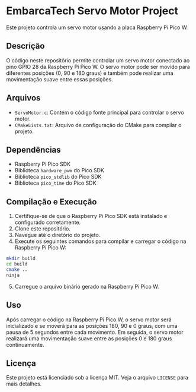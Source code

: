 # EmbarcaTech Servo Motor Project

Este projeto controla um servo motor usando a placa Raspberry Pi Pico W.

## Descrição

O código neste repositório permite controlar um servo motor conectado ao pino GPIO 28 da Raspberry Pi Pico W. O servo motor pode ser movido para diferentes posições (0, 90 e 180 graus) e também pode realizar uma movimentação suave entre essas posições.

## Arquivos

- `ServoMotor.c`: Contém o código fonte principal para controlar o servo motor.
- `CMakeLists.txt`: Arquivo de configuração do CMake para compilar o projeto.

## Dependências

- Raspberry Pi Pico SDK
- Biblioteca `hardware_pwm` do Pico SDK
- Biblioteca `pico_stdlib` do Pico SDK
- Biblioteca `pico_time` do Pico SDK

## Compilação e Execução

1. Certifique-se de que o Raspberry Pi Pico SDK está instalado e configurado corretamente.
2. Clone este repositório.
3. Navegue até o diretório do projeto.
4. Execute os seguintes comandos para compilar e carregar o código na Raspberry Pi Pico W:

```sh
mkdir build
cd build
cmake ..
ninja
```

5. Carregue o arquivo binário gerado na Raspberry Pi Pico W.

## Uso

Após carregar o código na Raspberry Pi Pico W, o servo motor será inicializado e se moverá para as posições 180, 90 e 0 graus, com uma pausa de 5 segundos entre cada movimento. Em seguida, o servo motor realizará uma movimentação suave entre as posições 0 e 180 graus continuamente.

## Licença

Este projeto está licenciado sob a licença MIT. Veja o arquivo `LICENSE` para mais detalhes.
